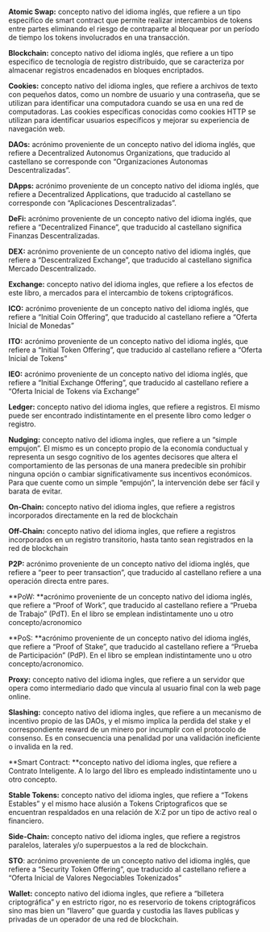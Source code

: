**Atomic Swap:** concepto nativo del idioma inglés, que refiere a un tipo especifico de smart contract que permite realizar intercambios de tokens entre partes eliminando el riesgo de contraparte al bloquear por un período de tiempo los tokens involucrados en una transacción. 

**Blockchain:** concepto nativo del idioma inglés, que refiere a un tipo especifico de tecnología de registro distribuido, que se caracteriza por almacenar registros encadenados en bloques encriptados. 

**Cookies:** concepto nativo del idioma ingles, que refiere a archivos de texto con pequeños datos, como un nombre de usuario y una contraseña, que se utilizan para identificar una computadora cuando se usa en una red de computadoras. Las cookies específicas conocidas como cookies HTTP se utilizan para identificar usuarios específicos y mejorar su experiencia de navegación web.

**DAOs:** acrónimo proveniente de un concepto nativo del idioma inglés, que refiere a Decentralized Autonomus Organizations, que traducido al castellano se corresponde con “Organizaciones Autonomas Descentralizadas”.

**DApps:** acrónimo proveniente de un concepto nativo del idioma inglés, que refiere a Decentralized Applications, que traducido al castellano se corresponde con “Aplicaciones Descentralizadas”.

**DeFi:** acrónimo proveniente de un concepto nativo del idioma inglés, que refiere a “Decentralized Finance”, que traducido al castellano significa Finanzas Descentralizadas. 

**DEX:** acrónimo proveniente de un concepto nativo del idioma inglés, que refiere a “Descentralized Exchange”, que traducido al castellano significa Mercado Descentralizado.  

**Exchange:** concepto nativo del idioma ingles, que refiere a los efectos de este libro, a mercados para el intercambio de tokens criptográficos. 

**ICO:** acrónimo proveniente de un concepto nativo del idioma inglés, que refiere a “Initial Coin Offering”, que traducido al castellano refiere a “Oferta Inicial de Monedas”

**ITO:** acrónimo proveniente de un concepto nativo del idioma inglés, que refiere a “Initial Token Offering”, que traducido al castellano refiere a “Oferta Inicial de Tokens”

**IEO:** acrónimo proveniente de un concepto nativo del idioma inglés, que refiere a “Initial Exchange Offering”, que traducido al castellano refiere a “Oferta Inicial de Tokens vía Exchange”

**Ledger:** concepto nativo del idioma ingles, que refiere a registros. El mismo puede ser encontrado indistintamente en el presente libro como ledger o registro. 

**Nudging:** concepto nativo del idioma ingles, que refiere a un “simple empujon”. El mismo es un concepto propio de la economía conductual y representa un sesgo cognitivo de los agentes decisores que altera el comportamiento de las personas de una manera predecible sin prohibir ninguna opción o cambiar significativamente sus incentivos económicos. Para que cuente como un simple “empujón”, la intervención debe ser fácil y barata de evitar.

**On-Chain:** concepto nativo del idioma ingles, que refiere a registros incorporados directamente en la red de blockchain

**Off-Chain:** concepto nativo del idioma ingles, que refiere a registros incorporados en un registro transitorio, hasta tanto sean registrados en la red de blockchain

**P2P:** acrónimo proveniente de un concepto nativo del idioma inglés, que refiere a “peer to peer transaction”, que traducido al castellano refiere a una operación directa entre pares. 

**PoW: **acrónimo proveniente de un concepto nativo del idioma inglés, que refiere a “Proof of Work”, que traducido al castellano refiere a “Prueba de Trabajo” (PdT). En el libro se emplean indistintamente uno u otro concepto/acronomico

**PoS: **acrónimo proveniente de un concepto nativo del idioma inglés, que refiere a “Proof of Stake”, que traducido al castellano refiere a “Prueba de Participación” (PdP). En el libro se emplean indistintamente uno u otro concepto/acronomico.

**Proxy:** concepto nativo del idioma ingles, que refiere a un servidor que opera como intermediario dado que vincula al usuario final con la web page online. 

**Slashing:** concepto nativo del idioma ingles, que refiere a un mecanismo de incentivo propio de las DAOs, y el mismo implica la perdida del stake y el correspondiente reward de un minero por incumplir con el protocolo de consenso. Es en consecuencia una penalidad por una validación ineficiente o invalida en la red. 

**Smart Contract: **concepto nativo del idioma ingles, que refiere a Contrato Inteligente. A lo largo del libro es empleado indistintamente uno u otro concepto.  

**Stable Tokens:** concepto nativo del idioma ingles, que refiere a “Tokens Estables” y el mismo hace alusión a Tokens Criptograficos que se encuentran respaldados en una relación de X:Z por un tipo de activo real o financiero. 

**Side-Chain:** concepto nativo del idioma ingles, que refiere a registros paralelos, laterales y/o superpuestos a la red de blockchain. 

**STO**: acrónimo proveniente de un concepto nativo del idioma inglés, que refiere a “Security Token Offering”, que traducido al castellano refiere a “Oferta Inicial de Valores Negociables Tokenizados”

**Wallet:** concepto nativo del idioma ingles, que refiere a “billetera criptográfica” y en estricto rigor, no es reservorio de tokens criptográficos sino mas bien un “llavero” que guarda y custodia las llaves publicas y privadas de un operador de una red de blockchain. 
